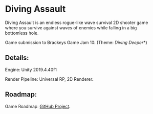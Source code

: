 # Diving Assault
Diving Assault is an endless rogue-like wave survival 2D shooter game where you survive against waves of enemies while falling in a big bottomless hole.

Game submission to Brackeys Game Jam 10. (Theme: *Diving Deeper**)

## Details:
Engine: Unity 2019.4.40f1

Render Pipeline: Universal RP, 2D Renderer.

## Roadmap:
Game Roadmap: [GitHub Project](https://github.com/Thev2Andy/DivingAssault/projects/1).
